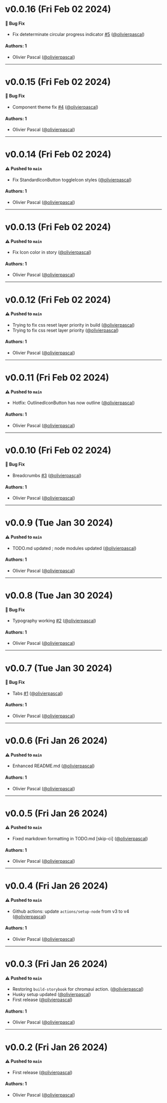 # v0.0.16 (Fri Feb 02 2024)

#### 🐛 Bug Fix

- Fix deteterminate circular progress indicator [#5](https://github.com/sixui/ui/pull/5) ([@olivierpascal](https://github.com/olivierpascal))

#### Authors: 1

- Olivier Pascal ([@olivierpascal](https://github.com/olivierpascal))

---

# v0.0.15 (Fri Feb 02 2024)

#### 🐛 Bug Fix

- Component theme fix [#4](https://github.com/sixui/ui/pull/4) ([@olivierpascal](https://github.com/olivierpascal))

#### Authors: 1

- Olivier Pascal ([@olivierpascal](https://github.com/olivierpascal))

---

# v0.0.14 (Fri Feb 02 2024)

#### ⚠️ Pushed to `main`

- Fix StandardIconButton toggleIcon styles ([@olivierpascal](https://github.com/olivierpascal))

#### Authors: 1

- Olivier Pascal ([@olivierpascal](https://github.com/olivierpascal))

---

# v0.0.13 (Fri Feb 02 2024)

#### ⚠️ Pushed to `main`

- Fix Icon color in story ([@olivierpascal](https://github.com/olivierpascal))

#### Authors: 1

- Olivier Pascal ([@olivierpascal](https://github.com/olivierpascal))

---

# v0.0.12 (Fri Feb 02 2024)

#### ⚠️ Pushed to `main`

- Trying to fix css reset layer priority in build ([@olivierpascal](https://github.com/olivierpascal))
- Trying to fix css reset layer priority ([@olivierpascal](https://github.com/olivierpascal))

#### Authors: 1

- Olivier Pascal ([@olivierpascal](https://github.com/olivierpascal))

---

# v0.0.11 (Fri Feb 02 2024)

#### ⚠️ Pushed to `main`

- Hotfix: OutlinedIconButton has now outline ([@olivierpascal](https://github.com/olivierpascal))

#### Authors: 1

- Olivier Pascal ([@olivierpascal](https://github.com/olivierpascal))

---

# v0.0.10 (Fri Feb 02 2024)

#### 🐛 Bug Fix

- Breadcrumbs [#3](https://github.com/sixui/ui/pull/3) ([@olivierpascal](https://github.com/olivierpascal))

#### Authors: 1

- Olivier Pascal ([@olivierpascal](https://github.com/olivierpascal))

---

# v0.0.9 (Tue Jan 30 2024)

#### ⚠️ Pushed to `main`

- TODO.md updated ; node modules updated ([@olivierpascal](https://github.com/olivierpascal))

#### Authors: 1

- Olivier Pascal ([@olivierpascal](https://github.com/olivierpascal))

---

# v0.0.8 (Tue Jan 30 2024)

#### 🐛 Bug Fix

- Typography working [#2](https://github.com/sixui/ui/pull/2) ([@olivierpascal](https://github.com/olivierpascal))

#### Authors: 1

- Olivier Pascal ([@olivierpascal](https://github.com/olivierpascal))

---

# v0.0.7 (Tue Jan 30 2024)

#### 🐛 Bug Fix

- Tabs [#1](https://github.com/sixui/ui/pull/1) ([@olivierpascal](https://github.com/olivierpascal))

#### Authors: 1

- Olivier Pascal ([@olivierpascal](https://github.com/olivierpascal))

---

# v0.0.6 (Fri Jan 26 2024)

#### ⚠️ Pushed to `main`

- Enhanced README.md ([@olivierpascal](https://github.com/olivierpascal))

#### Authors: 1

- Olivier Pascal ([@olivierpascal](https://github.com/olivierpascal))

---

# v0.0.5 (Fri Jan 26 2024)

#### ⚠️ Pushed to `main`

- Fixed markdown formatting in TODO.md [skip-ci] ([@olivierpascal](https://github.com/olivierpascal))

#### Authors: 1

- Olivier Pascal ([@olivierpascal](https://github.com/olivierpascal))

---

# v0.0.4 (Fri Jan 26 2024)

#### ⚠️ Pushed to `main`

- Github actions: update `actions/setup-node` from v3 to v4 ([@olivierpascal](https://github.com/olivierpascal))

#### Authors: 1

- Olivier Pascal ([@olivierpascal](https://github.com/olivierpascal))

---

# v0.0.3 (Fri Jan 26 2024)

#### ⚠️ Pushed to `main`

- Restoring `build-storybook` for chromaui action. ([@olivierpascal](https://github.com/olivierpascal))
- Husky setup updated ([@olivierpascal](https://github.com/olivierpascal))
- First release ([@olivierpascal](https://github.com/olivierpascal))

#### Authors: 1

- Olivier Pascal ([@olivierpascal](https://github.com/olivierpascal))

---

# v0.0.2 (Fri Jan 26 2024)

#### ⚠️ Pushed to `main`

- First release ([@olivierpascal](https://github.com/olivierpascal))

#### Authors: 1

- Olivier Pascal ([@olivierpascal](https://github.com/olivierpascal))
